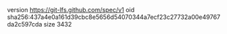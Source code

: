 version https://git-lfs.github.com/spec/v1
oid sha256:437a4e0a161d39cbc8e5656d54070344a7ecf23c27732a00e49767da2c597cda
size 3432
